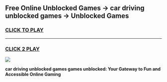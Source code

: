 
## Free Online Unblocked Games → car driving unblocked games → Unblocked Games
<h3>
<a href="https://premium.freeplayer.one?title=car_driving_unblocked_games&ref=21F">CLICK TO PLAY</a></h3>
<hr>

<h3>
<a href="https://premium.freeplayer.one?title=car_driving_unblocked_games&ref=21F">CLICK 2 PLAY</a>
  
</h3>

<a href="https://premium.freeplayer.one?title=car_driving_unblocked_games&ref=21F/"><img src="https://clearcache.store/games.png"></a>


**car driving unblocked games games unblocked: Your Gateway to Fun and Accessible Online Gaming**
